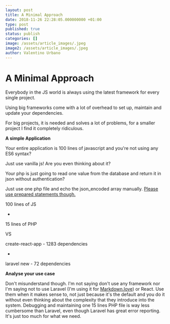 ```yaml
---
layout: post
title: A Minimal Approach
date: 2018-11-26 22:28:05.000000000 +01:00
type: post
published: true
status: publish
categories: []
image: /assets/article_images/.jpeg
image2: /assets/article_images/.jpeg
author: Valentino Urbano
---
```


# A Minimal Approach

Everybody in the JS world is always using the latest framework for every single project.

Using big frameworks come with a lot of overhead to set up, maintain and update your dependencies.

For big projects, it is needed and solves a lot of problems, for a smaller project I find it completely ridiculous.

**A simple Application**

Your entire application is 100 lines of javascript and you're not using any ES6 syntax?

Just use vanilla js! Are you even thinking about it?

Your php is just going to read one value from the database and return it in json without authentication?

Just use one php file and echo the json_encoded array manually. [Please use prepared statements though.][1]

100 lines of JS

+

15 lines of PHP

VS

create-react-app - 1283 dependencies

+

laravel new - 72 dependencies

**Analyse your use case**

Don't misunderstand though. I'm not saying don't use any framework nor I'm saying not to use Laravel (I'm using it for [Markdown.love][2]) or React. Use them when it makes sense to, not just because it's the default and you do it without even thinking about the complexity that they introduce into the system. Debugging and maintaining one 15 lines PHP file is way less cumbersome than Laravel, even though Laravel has great error reporting. It's just too much for what we need.

[1]: http://php.net/manual/en/pdo.prepared-statements.php
[2]: https://markdown.love
